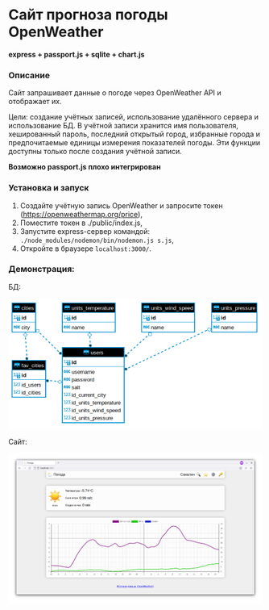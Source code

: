 # Сайт прогноза погоды OpenWeather

**express + passport.js + sqlite + chart.js**

### Описание

Сайт запрашивает данные о погоде через OpenWeather API и отображает их. 

Цели: создание учётных записей, использование удалённого сервера и использование БД. В учётной записи хранится имя пользователя, хешированный пароль, последний открытый город, избранные города и предпочитаемые единицы измерения показателей погоды. Эти функции доступны только после создания учётной записи.

**Возможно passport.js плохо интегрирован**

### Установка и запуск

1. Создайте учётную запись OpenWeather и запросите токен (https://openweathermap.org/price),
2. Поместите токен в ./public/index.js,
3. Запустите express-сервер командой: `./node_modules/nodemon/bin/nodemon.js s.js`,
4. Откройте в браузере `localhost:3000/`.

### Демонстрация:

БД:

![Изображение БД](/README-assets/sqlite.png)

Сайт:

![Изображение сайта](/README-assets/site.png)